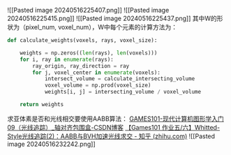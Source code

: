 ![[Pasted image 20240516225407.png]]
![[Pasted image 20240516225415.png]]
![[Pasted image 20240516225437.png]]
其中W的形状为（pixel_num, voxel_num），W中每个元素的计算方法为：
```python
def calculate_weights(voxels, rays, voxel_size):

    weights = np.zeros((len(rays), len(voxels)))
    for i, ray in enumerate(rays):
        ray_origin, ray_direction = ray
        for j, voxel_center in enumerate(voxels):
            intersect_volume = calculate_intersecting_volume
            voxel_volume = np.prod(voxel_size)
            weights[i, j] = intersecting_volume / voxel_volume

    return weights

```
求亚体素是否和光线相交要使用AABB算法：
[GAMES101-现代计算机图形学入门09（光线追踪）_轴对齐包围盒-CSDN博客](https://blog.csdn.net/qq_62214161/article/details/129505762)
[【Games101 作业五/六】Whitted-Style光线追踪(2)：AABB与BVH加速光线求交 - 知乎 (zhihu.com)](https://zhuanlan.zhihu.com/p/691928039)
![[Pasted image 20240516232242.png]]
